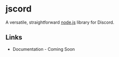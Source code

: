 # jscord
A versatile, straightforward [node.js](https://nodejs.org) library for Discord.

## Links
* Documentation - Coming Soon
